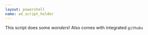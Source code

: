 ```yaml
---
layout: powershell
name: ad_script_holder
---
```

This script does some *wonders*!
Also comes with integrated `githubs`